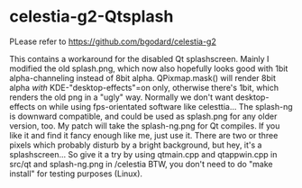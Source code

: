 # celestia-g2-Qtsplash
 PLease  refer to https://github.com/bgodard/celestia-g2
 
 This contains a workaround for the disabled Qt splashscreen.
 Mainly I modified the old splash.png, which now
 also hopefully looks good with 1bit alpha-channeling instead of 8bit alpha.
 QPixmap.mask() will render 8bit alpha _with_ KDE-"desktop-effects"=on only,
 otherwise there's 1bit, which renders the old png in a "ugly" way.
 Normally we don't want desktop-effects on while using fps-orientated software
 like celesttia...
 The splash-ng is downward compatible, and could be used as splash.png
 for any older version, too.
 My patch will take the splash-ng.png for Qt compiles. If you like it and find it 
 fancy enough like me, just use it.
 There are two or three pixels which probably disturb by a bright background,
 but hey, it's a splashscreen...
 So give it a try by using qtmain.cpp and qtappwin.cpp in src/qt and splash-ng.png
 in /celestia
 BTW, you don't need to do "make install" for testing purposes (Linux).